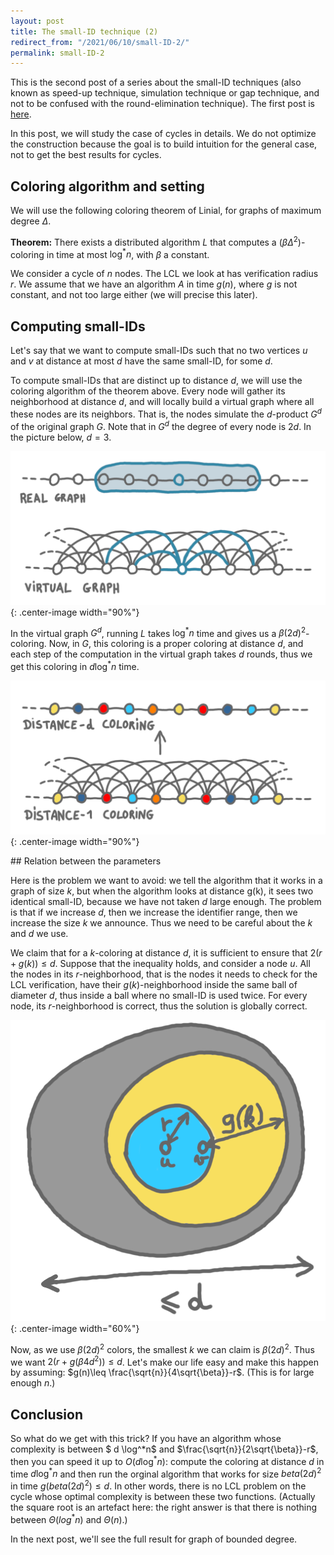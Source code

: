 ```yaml
---
layout: post
title: The small-ID technique (2)
redirect_from: "/2021/06/10/small-ID-2/"
permalink: small-ID-2
---
```


This is the second post of a series about the small-ID techniques (also 
known as speed-up technique, simulation technique or gap technique, and not 
to be confused with the round-elimination technique). 
The first post is [here](https://discrete-notes.github.io/small-ID-1).

In this post, we will study the case of cycles in details. We do not 
optimize the construction because the goal is to build intuition for the 
general case, not to get the best results for cycles.

## Coloring algorithm and setting

We will use the following coloring theorem of Linial, for graphs of
maximum degree $\Delta$.

**Theorem:** There exists a distributed algorithm $L$ that computes a 
$(\beta \Delta^2)$-coloring in time at most $\log^*n$, with $\beta$ a constant.

We consider a cycle of $n$ nodes. The LCL we look at has verification 
radius $r$. We assume that we have an algorithm $A$ in time $g(n)$, 
where $g$ is not constant, and not too large either (we will precise this later).

## Computing small-IDs

Let's say that we want to compute small-IDs such that no two vertices 
$u$ and $v$ at distance at most $d$ have the same small-ID, for some $d$.

To compute small-IDs that are distinct up to distance $d$, we will use the 
coloring algorithm of the theorem above. Every node will gather its 
neighborhood at distance $d$, and will locally build a virtual graph where
all these nodes are its neighbors. That is, the nodes simulate the 
$d$-product $G^d$ of the original graph $G$.
Note that in $G^d$ the degree of every node is $2d$.
In the picture below, $d=3$.

![](../assets/produit-1.png){: .center-image width="90%"}


In the virtual graph $G^d$, running $L$ takes $\log^*{n}$ time and 
gives us a $\beta (2d)^2$-coloring. 
Now, in $G$, this coloring is a proper coloring at distance $d$, and each 
step of the computation in the virtual graph takes $d$ rounds, thus we 
get this coloring in $d \log^*n$ time.

![](../assets/produit-2.png){: .center-image width="90%"}

## Relation between the parameters

Here is the problem we want to avoid: we tell the algorithm that it works 
in a graph of size $k$, but when the algorithm looks at distance 
g(k), it sees two identical small-ID, because we have not taken $d$ large enough.
The problem is that if we increase $d$, then we increase the identifier range,
then we increase the size $k$ we announce. Thus we need to be careful about the
$k$ and $d$ we use. 

We claim that for a $k$-coloring at distance $d$, it is sufficient to 
ensure that $2(r+g(k))\leq d$. 
Suppose that the inequality holds, and consider a node $u$. All the 
nodes in its $r$-neighborhood, that is the nodes it needs to check for the 
LCL verification, have their $g(k)$-neighborhood inside the same ball 
of diameter $d$, thus inside a ball where no small-ID is used twice. 
For every node, its $r$-neighborhood is correct, thus the solution is 
globally correct.

![](../assets/grd.png){: .center-image width="60%"}

Now, as we use $\beta (2d)^2$ colors, the smallest $k$ we can claim is
$\beta (2d)^2$.
Thus we want $2(r+g(\beta 4d^2))\leq d$. 
Let's make our life easy and make this happen by assuming:
$g(n)\leq \frac{\sqrt{n}}{4\sqrt{\beta}}-r$. (This is for large enough $n$.)

## Conclusion

So what do we get with this trick? If you have an algorithm whose complexity 
is between $ d \log^*n$ and $\frac{\sqrt{n}}{2\sqrt{\beta}}-r$, then you can 
speed it up to $O(d \log^{*}n)$: compute the coloring at distance $d$ in time 
$d \log^*n$ and then run the orginal algorithm that works for size 
$beta (2d)^2$ in time $g(beta (2d)^2)\leq d$.
In other words, there is no LCL problem on the 
cycle whose optimal complexity is between these two functions. (Actually the 
square root is an artefact here: the right answer is that there is nothing
between $\Theta(log^*n)$ and $\Theta(n)$.)

In the next post, we'll see the full result for graph of bounded degree. 


